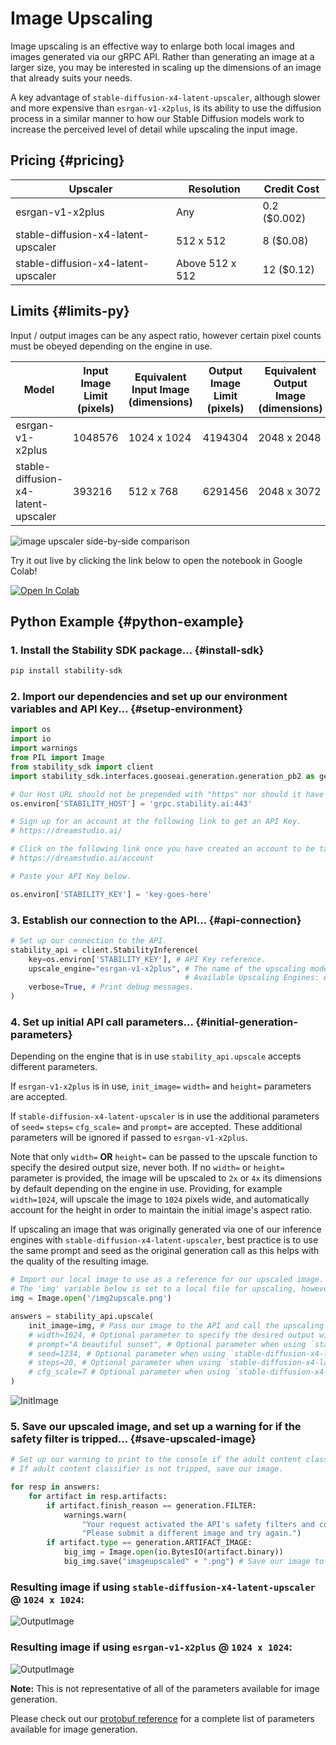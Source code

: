 # Image Upscaling

Image upscaling is an effective way to enlarge both local images and images generated via our gRPC API. Rather than generating an image at a larger size, you may be interested in scaling up the dimensions of an image that already suits your needs. 

A key advantage of `stable-diffusion-x4-latent-upscaler`, although slower and more expensive than `esrgan-v1-x2plus`, is its ability to use the diffusion process in a similar manner to how our Stable Diffusion models work to increase the perceived level of detail while upscaling the input image.

## Pricing {#pricing}

| Upscaler                            | Resolution       | Credit Cost                |
|-------------------------------------|------------------|----------------------------|
| esrgan-v1-x2plus                    | Any              | 0.2 ($0.002)               |
| stable-diffusion-x4-latent-upscaler | 512 x 512        | 8 ($0.08)                  |
| stable-diffusion-x4-latent-upscaler | Above 512 x 512  | 12 ($0.12)                 |

## Limits {#limits-py}

Input / output images can be any aspect ratio, however certain pixel counts must be obeyed depending on the engine in use.  

| Model                               | Input Image Limit (pixels) | Equivalent Input Image (dimensions) | Output Image Limit (pixels)   | Equivalent Output Image (dimensions)   |
| ------------------------------------|----------------------------|-------------------------------------|-------------------------------|----------------------------------------|
| esrgan-v1-x2plus                    | 1048576                    | 1024 x 1024                         | 4194304                       | 2048 x 2048                            |
| stable-diffusion-x4-latent-upscaler | 393216                     | 512 x 768                           | 6291456                       | 2048 x 3072                            |


<img src="/imageupscalersbs.png" alt="image upscaler side-by-side comparison" style="max-height: 40rem"/>

Try it out live by clicking the link below to open the notebook in Google Colab! 

[![Open In Colab](https://colab.research.google.com/assets/colab-badge.svg)](https://colab.research.google.com/drive/1E5avwcmKy1HG4-jwEOCYszjyjPNK0Pj4?usp=sharing)


## Python Example {#python-example}

### 1. Install the Stability SDK package... {#install-sdk}

```bash
pip install stability-sdk
```

### 2. Import our dependencies and set up our environment variables and API Key... {#setup-environment}

```python
import os
import io
import warnings
from PIL import Image
from stability_sdk import client
import stability_sdk.interfaces.gooseai.generation.generation_pb2 as generation

# Our Host URL should not be prepended with "https" nor should it have a trailing slash.
os.environ['STABILITY_HOST'] = 'grpc.stability.ai:443'

# Sign up for an account at the following link to get an API Key.
# https://dreamstudio.ai/

# Click on the following link once you have created an account to be taken to your API Key.
# https://dreamstudio.ai/account

# Paste your API Key below.

os.environ['STABILITY_KEY'] = 'key-goes-here'
```

### 3. Establish our connection to the API... {#api-connection}

```python
# Set up our connection to the API.
stability_api = client.StabilityInference(
    key=os.environ['STABILITY_KEY'], # API Key reference.
    upscale_engine="esrgan-v1-x2plus", # The name of the upscaling model we want to use.
                                       # Available Upscaling Engines: esrgan-v1-x2plus, stable-diffusion-x4-latent-upscaler 
    verbose=True, # Print debug messages.
)
```

### 4. Set up initial API call parameters... {#initial-generation-parameters}

Depending on the engine that is in use `stability_api.upscale` accepts different parameters. 

If `esrgan-v1-x2plus` is in use, `init_image=` `width=` and `height=` parameters are accepted. 

If `stable-diffusion-x4-latent-upscaler` is in use the additional parameters of `seed=` `steps=` `cfg_scale=` and `prompt=` are accepted. These additional parameters will be ignored if passed to `esrgan-v1-x2plus`.

Note that only `width=` **OR** `height=` can be passed to the upscale function to specify the desired output size, never both. If no `width=` or `height=` parameter is provided, the image will be upscaled to `2x` or `4x` its dimensions by default depending on the engine in use. Providing, for example `width=1024`, will upscale the image to `1024` pixels wide, and automatically account for the height in order to maintain the initial image's aspect ratio.

If upscaling an image that was originally generated via one of our inference engines with `stable-diffusion-x4-latent-upscaler`, best practice is to use the same prompt and seed as the original generation call as this helps with the quality of the resulting image. 

```python
# Import our local image to use as a reference for our upscaled image.
# The 'img' variable below is set to a local file for upscaling, however if you are already running a generation call and have an image artifact available, you can pass that image artifact to the upscale function instead.
img = Image.open('/img2upscale.png')

answers = stability_api.upscale(
    init_image=img, # Pass our image to the API and call the upscaling process.
    # width=1024, # Optional parameter to specify the desired output width.    
    # prompt="A beautiful sunset", # Optional parameter when using `stable-diffusion-x4-latent-upscaler` to specify a prompt to use for the upscaling process.
    # seed=1234, # Optional parameter when using `stable-diffusion-x4-latent-upscaler` to specify a seed to use for the upscaling process.
    # steps=20, # Optional parameter when using `stable-diffusion-x4-latent-upscaler` to specify the number of diffusion steps to use for the upscaling process. Defaults to 20 if no value is passed, with a maximum of 50.
    # cfg_scale=7 # Optional parameter when using `stable-diffusion-x4-latent-upscaler` to specify the strength of prompt in use for the upscaling process. Defaults to 7 if no value is passed.
)
```

![InitImage](/img2upscale.png)

### 5. Save our upscaled image, and set up a warning for if the safety filter is tripped... {#save-upscaled-image}

```python
# Set up our warning to print to the console if the adult content classifier is tripped.
# If adult content classifier is not tripped, save our image.

for resp in answers:
    for artifact in resp.artifacts:
        if artifact.finish_reason == generation.FILTER:
            warnings.warn(
                "Your request activated the API's safety filters and could not be processed."
                "Please submit a different image and try again.")
        if artifact.type == generation.ARTIFACT_IMAGE:
            big_img = Image.open(io.BytesIO(artifact.binary))
            big_img.save("imageupscaled" + ".png") # Save our image to a local file.
```

### Resulting image if using `stable-diffusion-x4-latent-upscaler` @ `1024 x 1024`:

![OutputImage](/imgupscaledlatent.png)

### Resulting image if using `esrgan-v1-x2plus` @ `1024 x 1024`:

![OutputImage](/imgupscaled.png)


**Note:** This is not representative of all of the parameters available for image generation.

Please check out our [protobuf reference](https://github.com/Stability-AI/api-interfaces/blob/main/src/proto/generation.proto) for a complete list of parameters available for image generation.